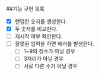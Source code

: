 ##기능 구현 목록
- [x] 랜덤한 숫자를 생성한다.
- [x] 두 숫자를 비교한다.
- [ ] 재시작 여부 확인한다.
- [ ] 잘못된 입력을 하면 에러를 발생한다.
  - [ ] 1~9의 정수가 아닐 경우
  - [ ] 3자리가 아닐 경우
  - [ ] 서로 다른 수가 아닐 경우